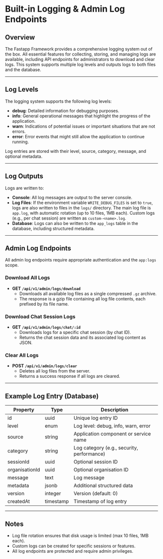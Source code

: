 # Built-in Logging & Admin Log Endpoints

## Overview

The Fastapp Framework provides a comprehensive logging system out of the box. All essential features for collecting, storing, and managing logs are available, including API endpoints for administrators to download and clear logs. This system supports multiple log levels and outputs logs to both files and the database.

---

## Log Levels

The logging system supports the following log levels:

- **debug**: Detailed information for debugging purposes.
- **info**: General operational messages that highlight the progress of the application.
- **warn**: Indications of potential issues or important situations that are not errors.
- **error**: Error events that might still allow the application to continue running.

Log entries are stored with their level, source, category, message, and optional metadata.

---

## Log Outputs

Logs are written to:

- **Console**: All log messages are output to the server console.
- **Log Files**: If the environment variable `WRITE_DEBUG_FILES` is set to `true`, logs are also written to files in the `logs/` directory. The main log file is `app.log`, with automatic rotation (up to 10 files, 1MB each). Custom logs (e.g., per chat session) are written as `custom-<name>.log`.
- **Database**: Logs can also be written to the `app_logs` table in the database, including structured metadata.

---

## Admin Log Endpoints

All admin log endpoints require appropriate authentication and the `app:logs` scope.

### Download All Logs

- **GET `/api/v1/admin/logs/download`**
  - Downloads all available log files as a single compressed `.gz` archive.
  - The response is a gzip file containing all log file contents, each prefixed by its file name.

### Download Chat Session Logs

- **GET `/api/v1/admin/logs/chat/:id`**
  - Downloads logs for a specific chat session (by chat ID).
  - Returns the chat session data and its associated log content as JSON.

### Clear All Logs

- **POST `/api/v1/admin/logs/clear`**
  - Deletes all log files from the server.
  - Returns a success response if all logs are cleared.

---

## Example Log Entry (Database)

| Property        | Type      | Description                                 |
|----------------|-----------|---------------------------------------------|
| id             | uuid      | Unique log entry ID                         |
| level          | enum      | Log level: debug, info, warn, error         |
| source         | string    | Application component or service name       |
| category       | string    | Log category (e.g., security, performance)  |
| sessionId      | uuid      | Optional session ID                         |
| organisationId | uuid      | Optional organisation ID                    |
| message        | text      | Log message                                 |
| metadata       | jsonb     | Additional structured data                  |
| version        | integer   | Version (default: 0)                        |
| createdAt      | timestamp | Timestamp of log entry                      |

---

## Notes

- Log file rotation ensures that disk usage is limited (max 10 files, 1MB each).
- Custom logs can be created for specific sessions or features.
- All log endpoints are protected and require admin privileges.
